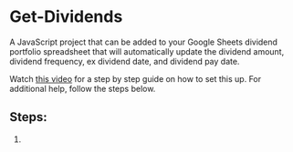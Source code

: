 # Get-Dividends

A JavaScript project that can be added to your Google Sheets dividend portfolio spreadsheet that will automatically update the dividend amount, dividend frequency, ex dividend date, and dividend pay date.

Watch [this video]() for a step by step guide on how to set this up.  For additional help, follow the steps below.

## Steps:

1.
